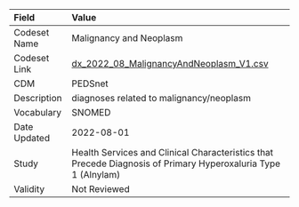 |Field        |Value                                                                                                         |
|:------------|:-------------------------------------------------------------------------------------------------------------|
|Codeset Name |Malignancy and Neoplasm                                                                                       |
|Codeset Link |[dx_2022_08_MalignancyAndNeoplasm_V1.csv](https://github.com/PEDSnet/Variable-Dictionary/blob/main/conditions/dx_2022_08_MalignancyAndNeoplasm_V1.csv.csv)|
|CDM          |PEDSnet                                                                                                       |
|Description  |diagnoses related to malignancy/neoplasm                                                                      |
|Vocabulary   |SNOMED                                                                                                        |
|Date Updated |2022-08-01                                                                                                    |
|Study        |Health Services and Clinical Characteristics that Precede Diagnosis of Primary Hyperoxaluria Type 1 (Alnylam) |
|Validity     |Not Reviewed                                                                                                  |
